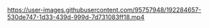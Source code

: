 https://user-images.githubusercontent.com/95757948/192284657-530de747-1d33-439d-999d-7d731083ff18.mp4
